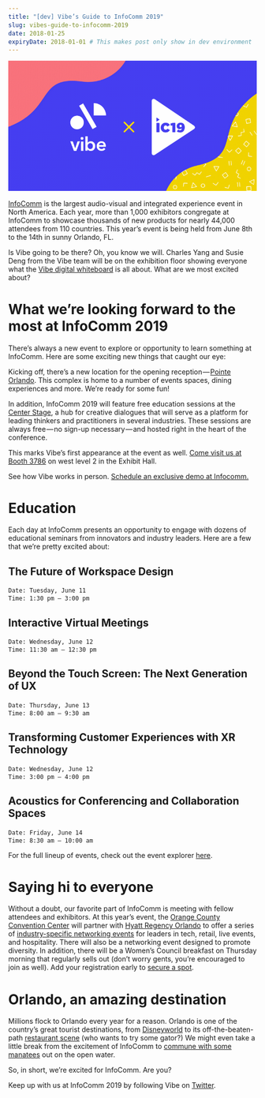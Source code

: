 ```yaml
---
title: "[dev] Vibe’s Guide to InfoComm 2019"
slug: vibes-guide-to-infocomm-2019
date: 2018-01-25
expiryDate: 2018-01-01 # This makes post only show in dev environment
---
```


![](cover.png)

[InfoComm](https://www.infocommshow.org/) is the largest audio-visual and integrated experience event in North America. Each year, more than 1,000 exhibitors congregate at InfoComm to showcase thousands of new products for nearly 44,000 attendees from 110 countries. This year’s event is being held from June 8th to the 14th in sunny Orlando, FL.

Is Vibe going to be there? Oh, you know we will. Charles Yang and Susie Deng from the Vibe team will be on the exhibition floor showing everyone what the [Vibe digital whiteboard](https://vibe.us/product/) is all about.
What are we most excited about?


# What we’re looking forward to the most at InfoComm 2019

There’s always a new event to explore or opportunity to learn something at InfoComm. Here are some exciting new things that caught our eye:

Kicking off, there’s a new location for the opening reception — [Pointe Orlando](http://www.pointeorlando.com/). This complex is home to a number of events spaces, dining experiences and more. We’re ready for some fun!

In addition, InfoComm 2019 will feature free education sessions at the [Center Stage](https://www.infocommshow.org/education--conferences/center-stage), a hub for creative dialogues that will serve as a platform for leading thinkers and practitioners in several industries. These sessions are always free — no sign-up necessary — and hosted right in the heart of the conference.

This marks Vibe’s first appearance at the event as well. [Come visit us at Booth 3786](https://infocomm19.mapyourshow.com/7_0/exhibitor/exhibitor-details.cfm?ExhID=770239) on west level 2 in the Exhibit Hall.

See how Vibe works in person. [Schedule an exclusive demo at Infocomm.](https://vibe.us/contact/)


# Education

Each day at InfoComm presents an opportunity to engage with dozens of educational seminars from innovators and industry leaders. Here are a few that we’re pretty excited about:


## The Future of Workspace Design
    Date: Tuesday, June 11
    Time: 1:30 pm — 3:00 pm
## Interactive Virtual Meetings
    Date: Wednesday, June 12
    Time: 11:30 am — 12:30 pm
## Beyond the Touch Screen: The Next Generation of UX
    Date: Thursday, June 13
    Time: 8:00 am — 9:30 am
## Transforming Customer Experiences with XR Technology
    Date: Wednesday, June 12
    Time: 3:00 pm — 4:00 pm
## Acoustics for Conferencing and Collaboration Spaces
    Date: Friday, June 14
    Time: 8:30 am — 10:00 am

For the full lineup of events, check out the event explorer [here](https://www.compusystems.com/servlet/EventExplorerServlet?ACTION=LOAD_SA_EVT_EXP&EVT_UID=208&EVT_EXP_IDENT=81ds7).


# Saying hi to everyone

Without a doubt, our favorite part of InfoComm is meeting with fellow attendees and exhibitors. At this year’s event, the [Orange County Convention Center](https://www.occc.net/) will partner with [Hyatt Regency Orlando](https://www.hyatt.com/en-US/hotel/florida/hyatt-regency-orlando/mcoro) to offer a series of [industry-specific networking events](https://www.infocommshow.org/event-info/special-events/networking-receptions) for leaders in tech, retail, live events, and hospitality. There will also be a networking event designed to promote diversity.
In addition, there will be a Women’s Council breakfast on Thursday morning that regularly sells out (don’t worry gents, you’re encouraged to join as well). Add your registration early to [secure a spot](https://www.compusystems.com/servlet/EventExplorerServlet?ACTION=LOAD_SA_EVT_EXP&EVT_UID=208&EVT_EXP_IDENT=81ds7&SEARCH_FIELD_opd_id=WTB&SEARCH_KEYWORD=keyword%20search).


# Orlando, an amazing destination

Millions flock to Orlando every year for a reason. Orlando is one of the country’s great tourist destinations, from [Disneyworld](https://disneyworld.disney.go.com/) to its off-the-beaten-path [restaurant scene](https://www.zagat.com/l/top-food-in-orlando) (who wants to try some gator?) We might even take a little break from the excitement of InfoComm to [commune with some manatees](https://www.getyourguide.com/orlando-l191/orlando-manatee-encounter-t51118/) out on the open water.

So, in short, we’re excited for InfoComm. Are you?

Keep up with us at InfoComm 2019 by following Vibe on [Twitter](https://twitter.com/thevibeboard).
